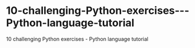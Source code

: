 # 10-challenging-Python-exercises---Python-language-tutorial
10 challenging Python exercises - Python language tutorial
